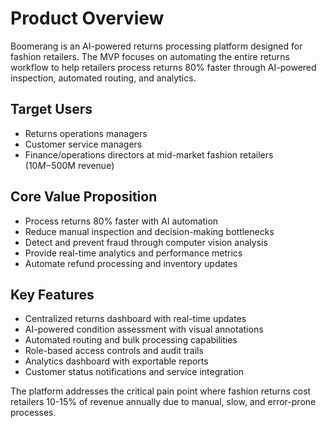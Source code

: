 # Product Overview

Boomerang is an AI-powered returns processing platform designed for fashion retailers. The MVP focuses on automating the entire returns workflow to help retailers process returns 80% faster through AI-powered inspection, automated routing, and analytics.

## Target Users
- Returns operations managers
- Customer service managers  
- Finance/operations directors at mid-market fashion retailers ($10M-$500M revenue)

## Core Value Proposition
- Process returns 80% faster with AI automation
- Reduce manual inspection and decision-making bottlenecks
- Detect and prevent fraud through computer vision analysis
- Provide real-time analytics and performance metrics
- Automate refund processing and inventory updates

## Key Features
- Centralized returns dashboard with real-time updates
- AI-powered condition assessment with visual annotations
- Automated routing and bulk processing capabilities
- Role-based access controls and audit trails
- Analytics dashboard with exportable reports
- Customer status notifications and service integration

The platform addresses the critical pain point where fashion returns cost retailers 10-15% of revenue annually due to manual, slow, and error-prone processes.